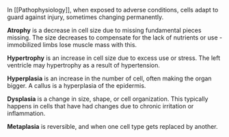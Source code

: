 In [[Pathophysiology]], when exposed to adverse conditions, cells adapt to guard against injury, sometimes changing permanently.

**Atrophy** is a decrease in cell size due to missing fundamental pieces missing. The size decreases to compensate for the lack of nutrients or use - immobilized limbs lose muscle mass with this.

**Hypertrophy** is an increase in cell size due to excess use or stress. The left ventricle may hypertrophy as a result of hypertension.

**Hyperplasia** is an increase in the number of cell, often making the organ bigger. A callus is a hyperplasia of the epidermis.

**Dysplasia** is a change in size, shape, or cell organization. This typically happens in cells that have had changes due to chronic irritation or inflammation.

**Metaplasia** is reversible, and when one cell type gets replaced by another.